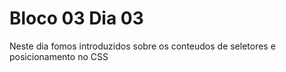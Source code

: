 # Bloco 03 Dia 03

Neste dia fomos introduzidos sobre os conteudos de seletores e posicionamento no CSS